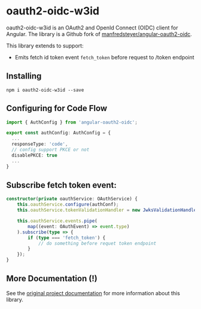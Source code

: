# oauth2-oidc-w3id

oauth2-oidc-w3id is an OAuth2 and OpenId Connect (OIDC) client for Angular. The library is a Github fork of [manfredsteyer/angular-oauth2-oidc](https://github.com/manfredsteyer/angular-oauth2-oidc).

This library extends to support:
- Emits fetch id token event `fetch_token` before request to /token endpoint

## Installing

```
npm i oauth2-oidc-w3id --save
```

## Configuring for Code Flow

```TypeScript
import { AuthConfig } from 'angular-oauth2-oidc';

export const authConfig: AuthConfig = {
  ...
  responseType: 'code',
  // config support PKCE or not 
  disablePKCE: true
  ...
}
```

## Subscribe fetch token event:

```TypeScript
constructor(private oauthService: OAuthService) {
    this.oauthService.configure(authConf);
    this.oauthService.tokenValidationHandler = new JwksValidationHandler();

    this.oauthService.events.pipe(
        map((event: OAuthEvent) => event.type)
    ).subscribe(type => {
        if (type === 'fetch_token') {
            // do something before requet token endpoint
        }
    });
}
```

## More Documentation (!)
See the [original project documentation](https://manfredsteyer.github.io/angular-oauth2-oidc/docs/) for more information about this library.









